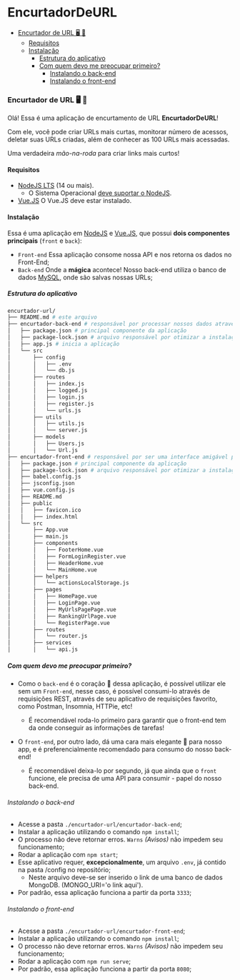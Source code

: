 # EncurtadorDeURL
- [Encurtador de URL 🖥️ 📝](#EncurtadorDeURL-️-)
  - [Requisitos](#requisitos)
  - [Instalação](#instalação)
    - [Estrutura do aplicativo](#estrutura-do-aplicativo)
    - [Com quem devo me preocupar primeiro?](#com-quem-devo-me-preocupar-primeiro)
      - [Instalando o back-end](#instalando-o-back-end)
      - [Instalando o front-end](#instalando-o-front-end)
### Encurtador de URL 🖥️ 📝

Olá! Essa é uma aplicação de encurtamento de URL **EncurtadorDeURL**!

Com ele, você pode criar URLs mais curtas, monitorar número de acessos, deletar suas URLs criadas, além de conhecer as 100 URLs mais acessadas.

Uma verdadeira *mão-na-roda* para criar links mais curtos!

#### Requisitos

- [NodeJS LTS](https://github.com/nodesource/distributions/blob/master/README.md#debinstall) (14 ou mais).
  - O Sistema Operacional [deve suportar o NodeJS](https://github-com.translate.goog/nodejs/build/issues/2168?_x_tr_sl=en&_x_tr_tl=pt&_x_tr_hl=pt-BR&_x_tr_pto=nui).
- [Vue.JS](https://vuejs.org/) O Vue.JS deve estar instalado.

#### Instalação

Essa é uma aplicação em [NodeJS](https://nodejs.org/pt-br/about/) e [Vue.JS](https://vuejs.org/), que possui **dois componentes principais** (`front` e `back`):
- `Front-end` Essa aplicação consome nossa API e nos retorna os dados no Front-End;
- `Back-end` Onde a **mágica** acontece! Nosso back-end utiliza o banco de dados [MySQL](https://www.mongodb.com/cloud/atlas/lp/try2?utm_source=bing&utm_campaign=mdb_bs_americas_brazil_search_core_brand_atlas_desktop&utm_term=mongodb&utm_medium=cpc_paid_search&utm_ad=e&utm_ad_campaign_id=415204511&adgroup=1209463260064162&msclkid=b11ebd3f924517af0d9edf2c5bd45116), onde são salvas nossas URLs;

##### Estrutura do aplicativo

```bash
encurtador-url/
├── README.md # este arquivo
├── encurtador-back-end # responsável por processar nossos dados através de requisições
│   ├── package.json # principal componente da aplicação
│   ├── package-lock.json # arquivo responsável por otimizar a instalação em outros ambientes
│   ├── app.js # inicia a aplicação
│   └── src
│       ├── config
│       │   ├── .env
│       │   └── db.js
│       ├── routes
│       │   ├── index.js
│       │   ├── logged.js
│       │   ├── login.js
│       │   ├── register.js
│       │   └── urls.js
│       ├── utils
│       │   ├── utils.js
│       │   └── server.js
│       ├── models
│       │   ├── Users.js
│       │   └── Url.js
├── encurtador-front-end # responsável por ser uma interface amigável para nosso back-end
│   ├── package.json # principal componente da aplicação
│   ├── package-lock.json # arquivo responsável por otimizar a instalação em outros ambientes
│   ├── babel.config.js
│   ├── jsconfig.json
│   ├── vue.config.js
│   ├── README.md
│   ├── public
│   │   ├── favicon.ico
│   │   ├── index.html
│   └── src
│       ├── App.vue
│       ├── main.js
│       ├── components
│       │   ├── FooterHome.vue
│       │   ├── FormLoginRegister.vue
│       │   ├── HeaderHome.vue
│       │   └── MainHome.vue
│       ├── helpers
│       │   └── actionsLocalStorage.js
│       ├── pages
│       │   ├── HomePage.vue
│       │   ├── LoginPage.vue
│       │   ├── MyUrlsPagePage.vue
│       │   ├── RankingUrlPage.vue
│       │   └── RegisterPage.vue
│       ├── routes
│       │   └── router.js
│       ├── services
│       │   └── api.js

```

##### Com quem devo me preocupar primeiro?

- Como o `back-end` é o coração 💚 dessa aplicação, é possível utilizar ele sem um `Front-end`, nesse caso, é possível consumi-lo através de requisições REST, através de seu aplicativo de requisições favorito, como Postman, Insomnia, HTTPie, etc!
  - É recomendável roda-lo primeiro para garantir que o front-end tem da onde conseguir as informações de tarefas!

- O `front-end`, por outro lado, dá uma cara mais elegante 🌟 para nosso app, e é preferencialmente recomendado para consumo do nosso back-end!
  - É recomendável deixa-lo por segundo, já que ainda que o `front` funcione, ele precisa de uma API para consumir - papel do nosso back-end.

###### Instalando o back-end

- Acesse a pasta `./encurtador-url/encurtador-back-end`;
- Instalar a aplicação utilizando o comando `npm install`;
- O processo não deve retornar erros. `Warns` *(Avisos)* não impedem seu funcionamento;
- Rodar a aplicação com `npm start`;
-  Esse aplicativo requer, **excepcionalmente**, um arquivo `.env`, já contido na pasta /config no repositório;
    - Neste arquivo deve-se ser inserido o link de uma banco de dados MongoDB. (MONGO_URI='o link aqui'). 
- Por padrão, essa aplicação funciona a partir da porta `3333`;

###### Instalando o front-end

- Acesse a pasta `./encurtador-url/encurtador-front-end`;
- Instalar a aplicação utilizando o comando `npm install`;
- O processo não deve retornar erros. `Warns` *(Avisos)* não impedem seu funcionamento;
- Rodar a aplicação com `npm run serve`;
- Por padrão, essa aplicação funciona a partir da porta `8080`;
